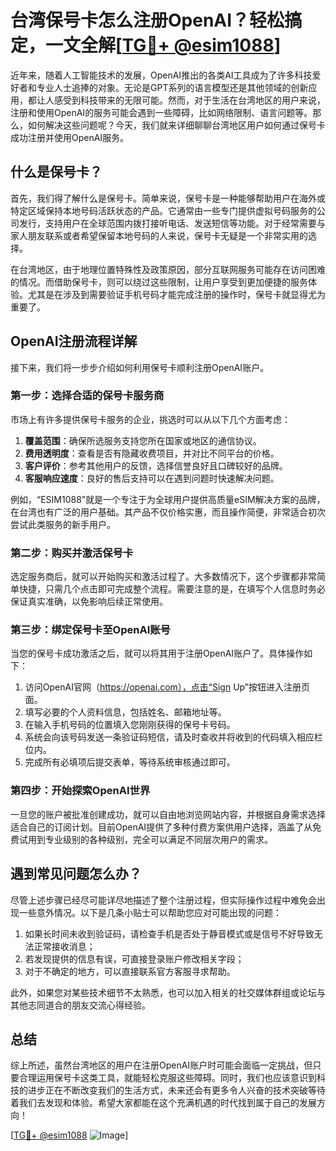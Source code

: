 # 台湾保号卡怎么注册OpenAI？轻松搞定，一文全解[[TG💪+ @esim1088](https://t.me/s/esim1088)]

近年来，随着人工智能技术的发展，OpenAI推出的各类AI工具成为了许多科技爱好者和专业人士追捧的对象。无论是GPT系列的语言模型还是其他领域的创新应用，都让人感受到科技带来的无限可能。然而，对于生活在台湾地区的用户来说，注册和使用OpenAI的服务可能会遇到一些障碍，比如网络限制、语言问题等。那么，如何解决这些问题呢？今天，我们就来详细聊聊台湾地区用户如何通过保号卡成功注册并使用OpenAI服务。

## 什么是保号卡？

首先，我们得了解什么是保号卡。简单来说，保号卡是一种能够帮助用户在海外或特定区域保持本地号码活跃状态的产品。它通常由一些专门提供虚拟号码服务的公司发行，支持用户在全球范围内拨打接听电话、发送短信等功能。对于经常需要与家人朋友联系或者希望保留本地号码的人来说，保号卡无疑是一个非常实用的选择。

在台湾地区，由于地理位置特殊性及政策原因，部分互联网服务可能存在访问困难的情况。而借助保号卡，则可以绕过这些限制，让用户享受到更加便捷的服务体验。尤其是在涉及到需要验证手机号码才能完成注册的操作时，保号卡就显得尤为重要了。

## OpenAI注册流程详解

接下来，我们将一步步介绍如何利用保号卡顺利注册OpenAI账户。

### 第一步：选择合适的保号卡服务商

市场上有许多提供保号卡服务的企业，挑选时可以从以下几个方面考虑：

1. **覆盖范围**：确保所选服务支持您所在国家或地区的通信协议。
2. **费用透明度**：查看是否有隐藏收费项目，并对比不同平台的价格。
3. **客户评价**：参考其他用户的反馈，选择信誉良好且口碑较好的品牌。
4. **客服响应速度**：良好的售后支持可以在遇到问题时快速解决问题。

例如，“ESIM1088”就是一个专注于为全球用户提供高质量eSIM解决方案的品牌，在台湾也有广泛的用户基础。其产品不仅价格实惠，而且操作简便，非常适合初次尝试此类服务的新手用户。

### 第二步：购买并激活保号卡

选定服务商后，就可以开始购买和激活过程了。大多数情况下，这个步骤都非常简单快捷，只需几个点击即可完成整个流程。需要注意的是，在填写个人信息时务必保证真实准确，以免影响后续正常使用。

### 第三步：绑定保号卡至OpenAI账号

当您的保号卡成功激活之后，就可以将其用于注册OpenAI账户了。具体操作如下：

1. 访问OpenAI官网（https://openai.com），点击“Sign Up”按钮进入注册页面。
2. 填写必要的个人资料信息，包括姓名、邮箱地址等。
3. 在输入手机号码的位置填入您刚刚获得的保号卡号码。
4. 系统会向该号码发送一条验证码短信，请及时查收并将收到的代码填入相应栏位内。
5. 完成所有必填项后提交表单，等待系统审核通过即可。

### 第四步：开始探索OpenAI世界

一旦您的账户被批准创建成功，就可以自由地浏览网站内容，并根据自身需求选择适合自己的订阅计划。目前OpenAI提供了多种付费方案供用户选择，涵盖了从免费试用到专业级别的各种级别，完全可以满足不同层次用户的需求。

## 遇到常见问题怎么办？

尽管上述步骤已经尽可能详尽地描述了整个注册过程，但实际操作过程中难免会出现一些意外情况。以下是几条小贴士可以帮助您应对可能出现的问题：

1. 如果长时间未收到验证码，请检查手机是否处于静音模式或是信号不好导致无法正常接收消息；
2. 若发现提供的信息有误，可直接登录账户修改相关字段；
3. 对于不确定的地方，可以直接联系官方客服寻求帮助。

此外，如果您对某些技术细节不太熟悉，也可以加入相关的社交媒体群组或论坛与其他志同道合的朋友交流心得经验。

## 总结

综上所述，虽然台湾地区的用户在注册OpenAI账户时可能会面临一定挑战，但只要合理运用保号卡这类工具，就能轻松克服这些障碍。同时，我们也应该意识到科技的进步正在不断改变我们的生活方式，未来还会有更多令人兴奋的技术突破等待着我们去发现和体验。希望大家都能在这个充满机遇的时代找到属于自己的发展方向！

[[TG💪+ @esim1088](https://t.me/s/esim1088) ![Image](https://i.postimg.cc/4NQfJmqS/Snipaste-2025-05-13-00-14-12.png)]